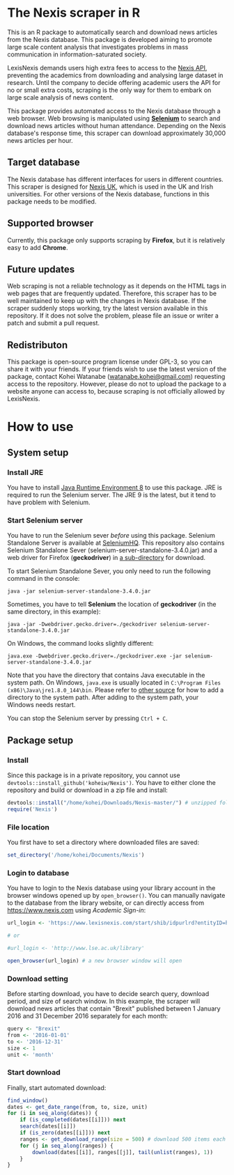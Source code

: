 The Nexis scraper in R
======================

This is an R package to automatically search and download news articles from the Nexis database. This package is developed aiming to promote large scale content analysis that investigates problems in mass communication in information-saturated society.

LexisNexis demands users high extra fees to access to the [Nexis API](https://www.lexisnexis.com/webserviceskit/), preventing the academics from downloading and analysing large dataset in research. Until the company to decide offering academic users the API for no or small extra costs, scraping is the only way for them to embark on large scale analysis of news content.

This package provides automated access to the Nexis database through a web browser. Web browsing is manipulated using [**Selenium**](http://www.seleniumhq.org/) to search and download news articles without human attendance. Depending on the Nexis database's response time, this scraper can download approximately 30,000 news articles per hour.

Target database
---------------

The Nexis database has different interfaces for users in different countries. This scraper is designed for [Nexis UK](https://github.com/koheiw/Nexis/blob/master/img/screenshot.png), which is used in the UK and Irish universities. For other versions of the Nexis database, functions in this package needs to be modified.

Supported browser
-----------------

Currently, this package only supports scraping by **Firefox**, but it is relatively easy to add **Chrome**.

Future updates
--------------

Web scraping is not a reliable technology as it depends on the HTML tags in web pages that are frequently updated. Therefore, this scraper has to be well maintained to keep up with the changes in Nexis database. If the scraper suddenly stops working, try the latest version available in this repository. If it does not solve the problem, please file an issue or writer a patch and submit a pull request.

Redistributon
-------------

This package is open-source program license under GPL-3, so you can share it with your friends. If your friends wish to use the latest version of the package, contact Kohei Watanabe (<watanabe.kohei@gmail.com>) requesting access to the repository. However, please do not to upload the package to a website anyone can access to, because scraping is not officially allowed by LexisNexis.

How to use
==========

System setup
------------

### Install JRE

You have to install [Java Runtime Environment 8](http://www.oracle.com/technetwork/java/javase/downloads/jre8-downloads-2133155.html) to use this package. JRE is required to run the Selenium server. The JRE 9 is the latest, but it tend to have problem with Selenium.

### Start Selenium server

You have to run the Selenium sever *before* using this package. Selenium Standalone Server is available at [SeleniumHQ](http://www.seleniumhq.org/download/). This repository also contains Selenium Standalone Sever (selenium-server-standalone-3.4.0.jar) and a web driver for Firefox (**geckodriver**) in [a sub-directory](https://github.com/koheiw/Nexis/tree/master/bin) for download.

To start Selenium Standalone Sever, you only need to run the following command in the console:

    java -jar selenium-server-standalone-3.4.0.jar

Sometimes, you have to tell **Selenium** the location of **geckodriver** (in the same directory, in this example):

    java -jar -Dwebdriver.gecko.driver=./geckodriver selenium-server-standalone-3.4.0.jar

On Windows, the command looks slightly different:

    java.exe -Dwebdriver.gecko.driver=./geckodriver.exe -jar selenium-server-standalone-3.4.0.jar

Note that you have the directory that contains Java executable in the system path. On Windows, `java.exe` is usually located in `C:\Program Files (x86)\Java\jre1.8.0_144\bin`. Please refer to [other source](https://www.howtogeek.com/118594/how-to-edit-your-system-path-for-easy-command-line-access/) for how to add a directory to the system path. After adding to the system path, your Windows needs restart.

You can stop the Selenium server by pressing `Ctrl + C`.

Package setup
-------------

### Install

Since this package is in a private repository, you cannot use `devtools::install_github('koheiw/Nexis')`. You have to either clone the repository and build or download in a zip file and install:

``` r
devtools::install("/home/kohei/Downloads/Nexis-master/") # unzipped folder
require('Nexis')
```

### File location

You first have to set a directory where downloaded files are saved:

``` r
set_directory('/home/kohei/Documents/Nexis')
```

### Login to database

You have to login to the Nexis database using your library account in the browser windows opened up by `open_browser()`. You can manually navigate to the database from the library website, or can directly access from <https://www.nexis.com> using *Academic Sign-in*:

``` r
url_login <- 'https://www.lexisnexis.com/start/shib/idpurlrd?entityID=https%3A%2F%2Flse.ac.uk%2Fidp&requestUrl=https://www.lexisnexis.com/start/shib/oaAuth?RelayState=fedId=3;appToken=AAA556656083ACCF9BB3B0BEC6FDBB3A'

# or 

#url_login <- 'http://www.lse.ac.uk/library'

open_browser(url_login) # a new browser window will open
```

### Download setting

Before starting download, you have to decide search query, download period, and size of search window. In this example, the scraper will download news articles that contain "Brexit" published between 1 January 2016 and 31 December 2016 separately for each month:

``` r
query <- "Brexit"
from <- '2016-01-01'
to <- '2016-12-31'
size <- 1
unit <- 'month'
```

### Start download

Finally, start automated download:

``` r
find_window()
dates <- get_date_range(from, to, size, unit)
for (i in seq_along(dates)) {
    if (is_completed(dates[[i]])) next
    search(dates[[i]])
    if (is_zero(dates[[i]])) next
    ranges <- get_download_range(size = 500) # download 500 items each time
    for (j in seq_along(ranges)) {
        download(dates[[i]], ranges[[j]], tail(unlist(ranges), 1))
    }
}
```
